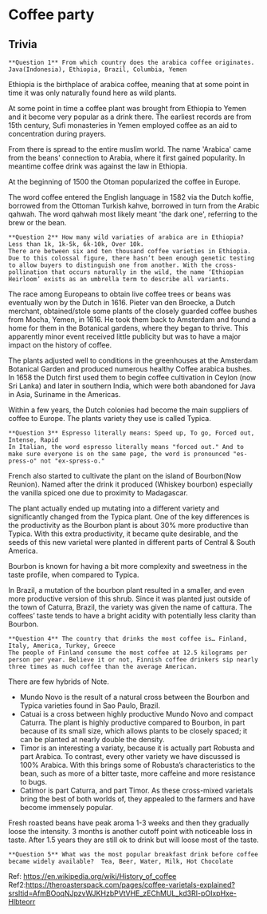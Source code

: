 # Coffee party

## Trivia

    **Question 1** From which country does the arabica coffee originates. Java(Indonesia), Ethiopia, Brazil, Columbia, Yemen

Ethiopia is the birthplace of arabica coffee, meaning that at some point in time it was only naturally found here as wild plants.

At some point in time a coffee plant was brought from Ethiopia to Yemen and it become very popular as a drink there. The earliest records are from 15th century, Sufi monasteries in Yemen employed coffee as an aid to concentration during prayers.

From there is spread to the entire muslim world. The name 'Arabica' came from the beans' connection to Arabia, where it first gained popularity.
In meantime coffee drink was against the law in Ethiopia.

At the beginning of 1500 the Otoman popularized the coffee in Europe.

The word coffee entered the English language in 1582 via the Dutch koffie, borrowed from the Ottoman Turkish kahve, borrowed in turn from the Arabic qahwah. The word qahwah most likely meant 'the dark one', referring to the brew or the bean. 

    **Question 2** How many wild variaties of arabica are in Ethiopia? Less than 1k, 1k-5k, 6k-10k, Over 10k.
    There are between six and ten thousand coffee varieties in Ethiopia. Due to this colossal figure, there hasn’t been enough genetic testing to allow buyers to distinguish one from another. With the cross-pollination that occurs naturally in the wild, the name ‘Ethiopian Heirloom’ exists as an umbrella term to describe all variants.

The race among Europeans to obtain live coffee trees or beans was eventually won by the Dutch in 1616. Pieter van den Broecke, a Dutch merchant, obtained/stole some plants of the closely guarded coffee bushes from Mocha, Yemen, in 1616. He took them back to Amsterdam and found a home for them in the Botanical gardens, where they began to thrive. This apparently minor event received little publicity but was to have a major impact on the history of coffee.

The plants adjusted well to conditions in the greenhouses at the Amsterdam Botanical Garden and produced numerous healthy Coffee arabica bushes. In 1658 the Dutch first used them to begin coffee cultivation in Ceylon (now Sri Lanka) and later in southern India, which were both abandoned for Java in Asia, Suriname in the Americas.

Within a few years, the Dutch colonies had become the main suppliers of coffee to Europe. The plants variety they use is called Typica.

    **Question 3** Espresso literally means: Speed up, To go, Forced out, Intense, Rapid
    In Italian, the word espresso literally means "forced out." And to make sure everyone is on the same page, the word is pronounced "es-press-o" not "ex-spress-o." 

French also started to cultivate the plant on the island of Bourbon(Now Reunion). Named after the drink it produced (Whiskey bourbon) especially the vanilla spiced one due to proximity to Madagascar.

The plant actually ended up mutating into a different variety and significantly changed from the Typica plant. One of the key differences is the productivity as the Bourbon plant is about 30% more productive than Typica. With this extra productivity, it became quite desirable, and the seeds of this new varietal were planted in different parts of Central & South America.

Bourbon is known for having a bit more complexity and sweetness in the taste profile, when compared to Typica.

In Brazil, a mutation of the bourbon plant resulted in a smaller, and even more productive version of this shrub. Since it was planted just outside of the town of Caturra, Brazil, the variety was given the name of cattura. The coffees’ taste tends to have a bright acidity with potentially less clarity than Bourbon.

    **Question 4** The country that drinks the most coffee is… Finland, Italy, America, Turkey, Greece
    The people of Finland consume the most coffee at 12.5 kilograms per person per year. Believe it or not, Finnish coffee drinkers sip nearly three times as much coffee than the average American.

There are few hybrids of Note.

* Mundo Novo is the result of a natural cross between the Bourbon and Typica varieties found in Sao Paulo, Brazil. 
* Catuai is a cross between highly productive Mundo Novo and compact Caturra. The plant is highly productive compared to Bourbon, in part because of its small size, which allows plants to be closely spaced; it can be planted at nearly double the density.
* Timor is an interesting a variaty, because it is actually part Robusta and part Arabica. To contrast, every other variety we have discussed is 100% Arabica. With this brings some of Robusta’s characteristics to the bean, such as more of a bitter taste, more caffeine and more resistance to bugs.
* Catimor is part Caturra, and part Timor. As these cross-mixed varietals bring the best of both worlds of, they appealed to the farmers and have become immensely popular.

Fresh roasted beans have peak aroma 1-3 weeks and then they gradually loose the intensity. 3 months is another cutoff point with noticeable loss in taste. After 1.5 years they are still ok to drink but will loose most of the taste. 

    **Question 5** What was the most popular breakfast drink before coffee became widely available?  Tea, Beer, Water, Milk, Hot Chocolate

Ref: https://en.wikipedia.org/wiki/History_of_coffee
Ref2:https://theroasterspack.com/pages/coffee-varietals-explained?srsltid=AfmBOoqNJpzvWJKHzbPVtVHE_zEChMUL_kd3RI-pOIxpHxe-Hlbteorr